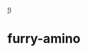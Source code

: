 [!](http://cm1.narvii.com/6866/01283a3f52c1968ce8bce832760798774a397a92_120.jpg))
# f u r r y - a m i n o  
  
 
